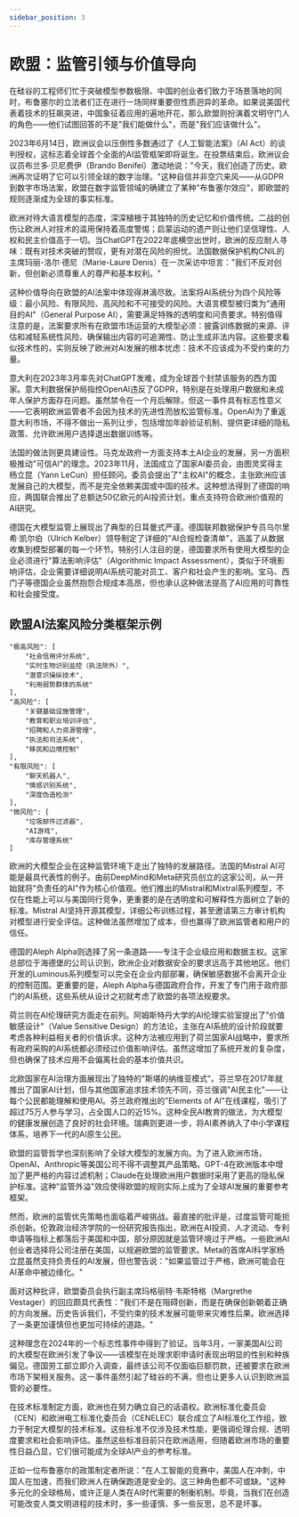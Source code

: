 ```yaml
---
sidebar_position: 3
---
```


# 欧盟：监管引领与价值导向

在硅谷的工程师们忙于突破模型参数极限、中国的创业者们致力于场景落地的同时，布鲁塞尔的立法者们正在进行一场同样重要但性质迥异的革命。如果说美国代表着技术的狂飙突进，中国象征着应用的遍地开花，那么欧盟则扮演着文明守门人的角色——他们试图回答的不是"我们能做什么"，而是"我们应该做什么"。

2023年6月14日，欧洲议会以压倒性多数通过了《人工智能法案》（AI Act）的谈判授权，这标志着全球首个全面的AI监管框架即将诞生。在投票结束后，欧洲议会议员布兰多·贝尼费伊（Brando Benifei）激动地说："今天，我们创造了历史。欧洲再次证明了它可以引领全球的数字治理。"这种自信并非空穴来风——从GDPR到数字市场法案，欧盟在数字监管领域的确建立了某种"布鲁塞尔效应"，即欧盟的规则逐渐成为全球的事实标准。

欧洲对待大语言模型的态度，深深植根于其独特的历史记忆和价值传统。二战的创伤让欧洲人对技术的滥用保持着高度警惕；启蒙运动的遗产则让他们坚信理性、人权和民主价值高于一切。当ChatGPT在2022年底横空出世时，欧洲的反应耐人寻味：既有对技术突破的赞叹，更有对潜在风险的担忧。法国数据保护机构CNIL的主席玛丽-洛尔·德尼（Marie-Laure Denis）在一次采访中坦言："我们不反对创新，但创新必须尊重人的尊严和基本权利。"

这种价值导向在欧盟的AI法案中体现得淋漓尽致。法案将AI系统分为四个风险等级：最小风险、有限风险、高风险和不可接受的风险。大语言模型被归类为"通用目的AI"（General Purpose AI），需要满足特殊的透明度和问责要求。特别值得注意的是，法案要求所有在欧盟市场运营的大模型必须：披露训练数据的来源、评估和减轻系统性风险、确保输出内容的可追溯性、防止生成非法内容。这些要求看似技术性的，实则反映了欧洲对AI发展的根本忧虑：技术不应该成为不受约束的力量。

意大利在2023年3月率先对ChatGPT发难，成为全球首个封禁该服务的西方国家。意大利数据保护局指控OpenAI违反了GDPR，特别是在处理用户数据和未成年人保护方面存在问题。虽然禁令在一个月后解除，但这一事件具有标志性意义——它表明欧洲监管者不会因为技术的先进性而放松监管标准。OpenAI为了重返意大利市场，不得不做出一系列让步，包括增加年龄验证机制、提供更详细的隐私政策、允许欧洲用户选择退出数据训练等。

法国的做法则更具建设性。马克龙政府一方面支持本土AI企业的发展，另一方面积极推动"可信AI"的理念。2023年11月，法国成立了国家AI委员会，由图灵奖得主杨立昆（Yann LeCun）担任顾问。委员会提出了"主权AI"的概念，主张欧洲应该发展自己的大模型，而不是完全依赖美国或中国的技术。这种想法得到了德国的响应，两国联合推出了总额达50亿欧元的AI投资计划，重点支持符合欧洲价值观的AI研究。

德国在大模型监管上展现出了典型的日耳曼式严谨。德国联邦数据保护专员乌尔里希·凯尔伯（Ulrich Kelber）领导制定了详细的"AI合规检查清单"，涵盖了从数据收集到模型部署的每一个环节。特别引人注目的是，德国要求所有使用大模型的企业必须进行"算法影响评估"（Algorithmic Impact Assessment），类似于环境影响评估，企业需要详细说明AI系统可能对员工、客户和社会产生的影响。宝马、西门子等德国企业虽然抱怨合规成本高昂，但也承认这种做法提高了AI应用的可靠性和社会接受度。

## 欧盟AI法案风险分类框架示例
```
"极高风险": [
    "社会信用评分系统",
    "实时生物识别监控（执法除外）",
    "潜意识操纵技术",
    "利用弱势群体的系统"
],
"高风险": [
    "关键基础设施管理",
    "教育和职业培训评估",
    "招聘和人力资源管理",
    "执法和司法系统",
    "移民和边境控制"
],
"有限风险": [
    "聊天机器人",
    "情感识别系统",
    "深度伪造检测"
],
"微风险": [
    "垃圾邮件过滤器",
    "AI游戏",
    "库存管理系统"
]
```    


欧洲的大模型企业在这种监管环境下走出了独特的发展路径。法国的Mistral AI可能是最具代表性的例子。由前DeepMind和Meta研究员创立的这家公司，从一开始就将"负责任的AI"作为核心价值观。他们推出的Mistral和Mixtral系列模型，不仅在性能上可以与美国同行竞争，更重要的是在透明度和可解释性方面树立了新的标准。Mistral AI坚持开源其模型，详细公布训练过程，甚至邀请第三方审计机构对模型进行安全评估。这种做法虽然增加了成本，但也赢得了欧洲监管者和用户的信任。

德国的Aleph Alpha则选择了另一条道路——专注于企业级应用和数据主权。这家总部位于海德堡的公司认识到，欧洲企业对数据安全的要求远高于其他地区。他们开发的Luminous系列模型可以完全在企业内部部署，确保敏感数据不会离开企业的控制范围。更重要的是，Aleph Alpha与德国政府合作，开发了专门用于政府部门的AI系统，这些系统从设计之初就考虑了欧盟的各项法规要求。

荷兰则在AI伦理研究方面走在前列。阿姆斯特丹大学的AI伦理实验室提出了"价值敏感设计"（Value Sensitive Design）的方法论，主张在AI系统的设计阶段就要考虑各种利益相关者的价值诉求。这种方法被应用到了荷兰国家AI战略中，要求所有政府采购的AI系统都必须经过价值影响评估。虽然这增加了系统开发的复杂度，但也确保了技术应用不会偏离社会的基本价值共识。

北欧国家在AI治理方面展现出了独特的"斯堪的纳维亚模式"。芬兰早在2017年就推出了国家AI计划，但与其他国家追求技术领先不同，芬兰强调"AI民主化"——让每个公民都能理解和使用AI。芬兰政府推出的"Elements of AI"在线课程，吸引了超过75万人参与学习，占全国人口的近15%。这种全民AI教育的做法，为大模型的健康发展创造了良好的社会环境。瑞典则更进一步，将AI素养纳入了中小学课程体系，培养下一代的AI原生公民。

欧盟的监管哲学也深刻影响了全球大模型的发展方向。为了进入欧洲市场，OpenAI、Anthropic等美国公司不得不调整其产品策略。GPT-4在欧洲版本中增加了更严格的内容过滤机制；Claude在处理欧洲用户数据时采用了更高的隐私保护标准。这种"监管外溢"效应使得欧盟的规则实际上成为了全球AI发展的重要参考框架。

然而，欧洲的监管优先策略也面临着严峻挑战。最直接的批评是，过度监管可能扼杀创新。伦敦政治经济学院的一份研究报告指出，欧洲在AI投资、人才流动、专利申请等指标上都落后于美国和中国，部分原因就是监管环境过于严格。一些欧洲AI创业者选择将公司注册在美国，以规避欧盟的监管要求。Meta的首席AI科学家杨立昆虽然支持负责任的AI发展，但也警告说："如果监管过于严格，欧洲可能会在AI革命中被边缘化。"

面对这种批评，欧盟委员会执行副主席玛格丽特·韦斯特格（Margrethe Vestager）的回应颇具代表性："我们不是在阻碍创新，而是在确保创新朝着正确的方向发展。历史告诉我们，不受约束的技术发展可能带来灾难性后果。欧洲选择了一条更加谨慎但也更加可持续的道路。"

这种理念在2024年的一个标志性事件中得到了验证。当年3月，一家美国AI公司的大模型在欧洲引发了争议——该模型在处理求职申请时表现出明显的性别和种族偏见。德国劳工部立即介入调查，最终该公司不仅面临巨额罚款，还被要求在欧洲市场下架相关服务。这一事件虽然引起了硅谷的不满，但也让更多人认识到欧洲监管的必要性。

在技术标准制定方面，欧洲也在努力确立自己的话语权。欧洲标准化委员会（CEN）和欧洲电工标准化委员会（CENELEC）联合成立了AI标准化工作组，致力于制定大模型的技术标准。这些标准不仅涉及技术性能，更强调伦理合规、透明度要求和社会影响评估。虽然这些标准目前只在欧洲适用，但随着欧洲市场的重要性日益凸显，它们很可能成为全球AI产业的参考标准。

正如一位布鲁塞尔的政策制定者所说："在人工智能的竞赛中，美国人在冲刺，中国人在加速，而我们欧洲人在确保跑道是安全的。这三种角色都不可或缺。"这种多元化的全球格局，或许正是人类在AI时代需要的制衡机制。毕竟，当我们在创造可能改变人类文明进程的技术时，多一些谨慎、多一些反思，总不是坏事。
